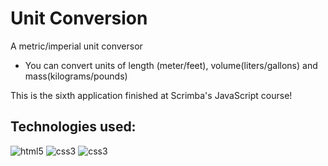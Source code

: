 # Unit Conversion
A metric/imperial unit conversor
<ul>
  <li>You can convert units of length (meter/feet), volume(liters/gallons) and mass(kilograms/pounds)</li>
</ul>
This is the sixth application finished at Scrimba's JavaScript course!

## Technologies used:
<div style="display:inline_block">
  <img alt="html5" src="https://img.shields.io/badge/HTML5-E34F26?style=for-the-badge&logo=html5&logoColor=white"> 
  <img alt="css3" src="https://img.shields.io/badge/CSS3-1572B6?style=for-the-badge&logo=css3&logoColor=white">
  <img alt="css3" src="https://img.shields.io/badge/JavaScript-F7DF1E?style=for-the-badge&logo=javascript&logoColor=white">
</div>

